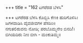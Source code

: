 +++
title = "162 ಟಗರೆರಡ ಬೆಳಸಿ"

+++
ಟಗರೆರಡ ಬೆಳಸಿ ಕೊಬ್ಬಿಸಿ ಕೆಣಕಿ ಹುರಿಗೊಳಿಸಿ।  
ಜಗಳವಾಡಿಸಿ ದೈವಜೀವಗಳ ಪೆಸರಿಂ॥  
ನಗುತಲಿರುವನು ನೋಡಿ; ಪರಬೊಮ್ಮನೇಂ ಬಿನದಿ!।  
ಬಿಗಿಯದಿರು ನೀಂ ಬೀಗಿ - ಮಂಕುತಿಮ್ಮ॥  
